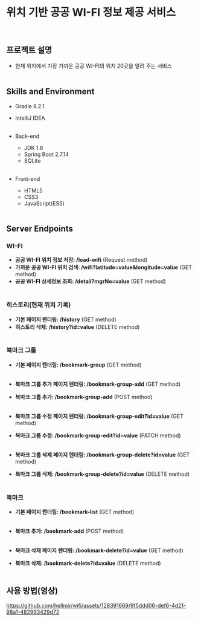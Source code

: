 # 위치 기반 공공 WI-FI 정보 제공 서비스
<br>

## 프로젝트 설명
- 현재 위치에서 가장 가까운 공공 WI-FI의 위치 20곳을 알려 주는 서비스
<br><br>
## Skills and Environment

- Gradle 8.2.1
- IntelliJ IDEA
<br><br>

- Back-end
    - JDK 1.8
    - Spring Boot 2.7.14
    - SQLite
<br><br>

- Front-end
    - HTML5
    - CSS3
    - JavaScript(ES5)
<br><br>

## Server Endpoints

### WI-FI
- **공공 WI-FI 위치 정보 저장: /load-wifi** (Request method)
- **가까운 공공 WI-FI 위치 검색: /wifi?latitude=value&longitude=value** (GET method)
- **공공 WI-FI 상세정보 조회: /detail?mgrNo=value** (GET method)
<br><br>

### 히스토리(현재 위치 기록)
- **기본 페이지 렌더링: /history** (GET method)
- **히스토리 삭제: /history?id=value** (DELETE method)
<br><br>

### 북마크 그룹
- **기본 페이지 렌더링: /bookmark-group** (GET method)
  <br><br>

- **북마크 그룹 추가 페이지 렌더링: /bookmark-group-add** (GET method)
- **북마크 그룹 추가: /bookmark-group-add** (POST method)
  <br><br>

- **북마크 그룹 수정 페이지 렌더링: /bookmark-group-edit?id=value** (GET method)
- **북마크 그룹 수정: /bookmark-group-edit?id=value** (PATCH method)
  <br><br>

- **북마크 그룹 삭제 페이지 렌더링: /bookmark-group-delete?id=value** (GET method)
- **북마크 그룹 삭제: /bookmark-group-delete?id=value** (DELETE method)
<br><br>

### 북마크
- **기본 페이지 렌더링: /bookmark-list** (GET method)
  <br><br>

- **북마크 추가: /bookmark-add** (POST method)
  <br><br>

- **북마크 삭제 페이지 렌더링: /bookmark-delete?id=value** (GET method)
- **북마크 삭제: /bookmark-delete?id=value** (DELETE method)
<br><br>

## 사용 방법(영상)
https://github.com/hellmir/wifi/assets/128391669/9f5ddd06-def6-4d21-98a1-482993429d72
